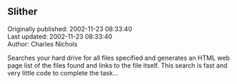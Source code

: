 ## Slither  
Originally published: 2002-11-23 08:33:40  
Last updated: 2002-11-23 08:33:40  
Author: Charles Nichols  
  
Searches your hard drive for all files specified
and generates an HTML web page list of the
files found and links to the file itself.
This search is fast and very little code to
complete the task...